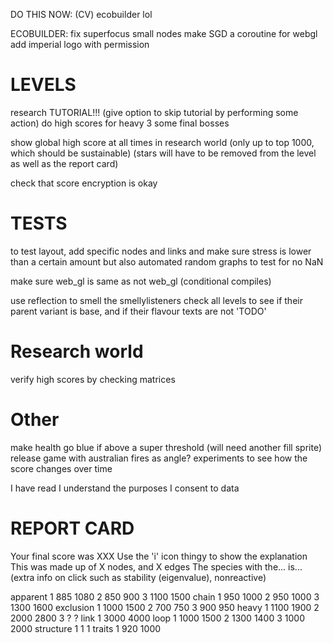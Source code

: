 DO THIS NOW:
(CV) ecobuilder lol

ECOBUILDER:
fix superfocus small nodes
make SGD a coroutine for webgl
add imperial logo with permission

# LEVELS
research TUTORIAL!!! (give option to skip tutorial by performing some action)
do high scores for heavy 3
some final bosses

show global high score at all times in research world (only up to top 1000, which should be sustainable)
(stars will have to be removed from the level as well as the report card)

check that score encryption is okay

# TESTS
to test layout, add specific nodes and links and make sure stress is lower than a certain amount
but also automated random graphs to test for no NaN

make sure web_gl is same as not web_gl (conditional compiles)

use reflection to smell the smellylisteners
check all levels to see if their parent variant is base, and if their flavour texts are not 'TODO'

# Research world
verify high scores by checking matrices

# Other
make health go blue if above a super threshold (will need another fill sprite)
release game with australian fires as angle?
experiments to see how the score changes over time

I have read
I understand the purposes
I consent to data

# REPORT CARD
Your final score was XXX
Use the 'i' icon thingy to show the explanation This was made up of X nodes, and X edges
The species with the... is...
(extra info on click such as stability (eigenvalue), nonreactive)




apparent
1 885 1080
2 850 900
3 1100 1500
chain
1 950 1000
2 950 1000
3 1300 1600
exclusion
1 1000 1500
2 700 750
3 900 950
heavy
1 1100 1900
2 2000 2800
3 ? ?
link
1 3000 4000
loop
1 1000 1500
2 1300 1400
3 1000 2000
structure
1 1 1
traits
1 920 1000
